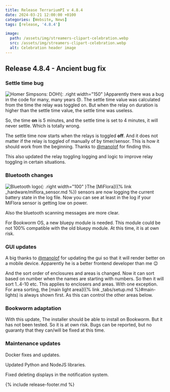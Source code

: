 ```yaml
---
title: Release TerrariumPI v 4.8.4
date: 2024-03-21 12:00:00 +0100
categories: [Website, News]
tags: [release, '4.8.4']

image:
  path: /assets/img/streamers-clipart-celebration.webp
  src: /assets/img/streamers-clipart-celebration.webp
  alt: Celebration header image
---
```


## Release 4.8.4 - Ancient bug fix

### Settle time bug

![Homer Simpsons: DOH!](/assets/img/doh.webp){: .right width="150" }Apparently
there was a bug in the code for many, many years :disappointed:. The settle time
value was calculated from the time the relay was toggled on. But when the relay
on duration is higher than the settle time value, the settle time was useless.

So, the time **on** is 5 minutes, and the settle time is set to 4 minutes, it
will never settle. Which is totally wrong.

The settle time now starts when the relays is toggled **off**. And it does not
matter if the relay is toggled of manually of by timer/sensor. This is how it
should work from the beginning. Thanks to [@manolof](https://github.com/manolof)
for finding this.

This also updated the relay toggling logging and logic to improve relay toggling
in certain situations.

### Bluetooth changes

![Bluetooth logo](/assets/img/Bluetooth.svg){: .right width="100" }The
[MiFlora]({% link _hardware/miflora_sensor.md %}) sensors are now logging the
current battery state in the log file. Now you can see at least in the log if
your MiFlora sensor is getting low on power.

Also the bluetooth scanning messages are more clear.

For Bookworm OS, a new bluepy module is needed. This module could be not 100%
compatible with the old bluepy module. At this time, it is at own risk.

### GUI updates

A big thanks to [@manolof](https://github.com/manolof) for updating the gui so
that it will render better on a mobile device. Apparently he is a better
frontend developer than me :wink:

And the sort order of enclosures and areas is changed. Now it can sort based on
number when the names are starting with numbers. So then it will sort 1..4-10
etc. This applies to enclosers and areas. With one exception. For area sorting,
the [main light area]({% link _tabs/setup.md %}#main-lights) is always shown
first. As this can control the other areas below.

### Bookworm adaptation

With this update, The installer should be able to install on Bookworm. But it
has not been tested. So it is at own risk. Bugs can be reported, but no guaranty
that they can/will be fixed at this time.

### Maintenance updates

Docker fixes and updates.

Updated Python and NodeJS libraries.

Fixed deleting displays in the notification system.

{% include release-footer.md %}
